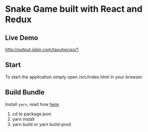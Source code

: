 # Snake Game built with React and Redux

## Live Demo
http://output.jsbin.com/taxuhecixo/1

## Start
To start the application simply open /src/index.html in your browser.

## Build Bundle
Install `yarn`, read how [here](https://yarnpkg.com/en/docs/install).

1. cd to package.json
2. yarn install
3. yarn build or yarn build-prod
